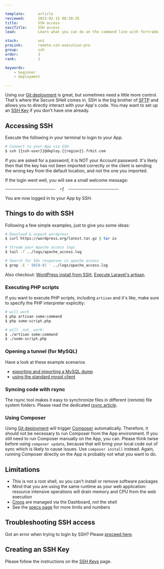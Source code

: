 ```yaml
---

template:      article
reviewed:      2023-02-15 08:20:35
title:         SSH access
naviTitle:     SSH access
lead:          Learn what you can do on the command line with fortrabbit Apps.

stack:         uni
proLink:       remote-ssh-execution-pro
group:         ssh
order:         3
rank:          1

keywords:
    - beginner
    - deployment

---
```


Using our [Git deployment](git-deployment) is great, but sometimes need a little more control. That's where the Secure SHell comes in. SSH is the big brother of [SFTP](sftp-uni) and allows you to directly interact with your App's code. You may want to set up an [SSH Key](ssh-keys) if you don't have one already.


## Accessing SSH

Execute the following in your terminal to login to your App.

```bash
# Connect to your App via SSH
$ ssh {{ssh-user}}@deploy.{{region}}.frbit.com
```

If you are asked for a password, it is NOT your Account password. It's likely then that the key has not been imported correctly or the client is sending the wrong key from the default location, and not the one you imported.

If the login went well, you will see a small welcome message:

```
–––––––––––––––––––––––  ∙ƒ  –––––––––––––––––––––––
```

You are now logged in to your App by SSH.

## Things to do with SSH

Following a few simple examples, just to give you some ideas:

```bash
# Download & unpack wordpress
$ curl https://wordpress.org/latest.tar.gz | tar zx

# Stream your Apache access logs
$ tail -f ../logs/apache_access.log

# Search for 50x responses in apache access
$ grep -E ' 50[0-9] ' ../logs/apache_access.log
```

Also checkout: [WordPress install from SSH](install-wordpress-4-uni#toc-installing-wordpress-with-ssh), [Execute Laravel's artisan](install-laravel-5-uni#toc-migrate-amp-other-artisan-commands).


### Executing PHP scripts

If you want to execute PHP scripts, including `artisan` and it's like, make sure to specify the PHP interpreter explicitly:

```bash
# will work
$ php artisan some:command
$ php some-script.php

# will _not_ work:
$ ./artisan some:command
$ ./some-script.php
```

### Opening a tunnel (for MySQL)

Have a look at these example scenarios

- [exporting and importing a MySQL dump](https://help.fortrabbit.com/mysql-export-import#toc-mysql-export-import-on-the-command-line)
- [using the standard mysql client](https://help.fortrabbit.com/mysql#toc-mysql-via-terminal)

### Syncing code with rsync

The rsync tool makes it easy to synchronize files in different (remote) file system folders. Please read the dedicated [rsync article](/rsync).


### Using Composer

Using [Git deployment](git-deployment) will trigger [Composer](composer) automatically. Therefore, it should not be necessary to run Composer from the App environment. If you still need to run Composer manually on the App, you can. Please think twise before using `composer update`, because that will bring your local code out of sync which is likely to cause issues. Use `composer install` instead. Again, running Composer directly on the App is probably not what you want to do.


## Limitations

* This is not a root shell, so you can't install or remove software packages
* Mind that you are using the same runtime as your web application: resource intensive operations will drain memory and CPU from the web execution
* [Crons](/cron-job-uni) are managed via the Dashboard, not the shell
* See the [specs page](https://fortrabbit.com/specs) for more limits and numbers


## Troubleshooting SSH access

Got an error when trying to login by SSH? Please [proceed here](/ssh-troubleshooting).

## Creating an SSH Key

Please follow the instructions on the [SSH Keys](ssh-keys) page.


